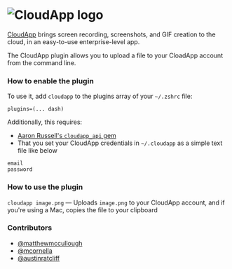 # ![CloudApp logo](https://assets-global.website-files.com/58e32bace1998d6e3fee8d71/5a6d6fef10ba58000189d801_58e32bace1998d6e3fee8f08_CloudApp-Dark-Logo.png)

[CloudApp](https://www.getcloudapp.com) brings screen recording, screenshots, and GIF creation to the cloud, in an easy-to-use enterprise-level app.

The CloudApp plugin allows you to upload a file to your CloadApp account from the command line.

### How to enable the plugin

To use it, add `cloudapp` to the plugins array of your `~/.zshrc` file:

```
plugins=(... dash)
```

Additionally, this requires:

- [Aaron Russell's `cloudapp_api` gem](https://github.com/aaronrussell/cloudapp_api)
- That you set your CloudApp credentials in `~/.cloudapp` as a simple text file like below

```
email
password
```

### How to use the plugin

`cloudapp image.png` — Uploads `image.png` to your CloudApp account, and if you're using a Mac, copies the file to your clipboard

### Contributors

- [@matthewmccullough](https://github.com/matthewmccullough)
- [@mcornella](https://github.com/mcornella)
- [@austinratcliff](https://github.com/austinratcliff)
